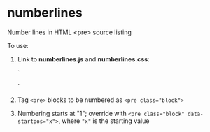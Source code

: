 numberlines
===========

Number lines in HTML &lt;pre&gt; source listing

 To use:
 
1. Link to **numberlines.js** and **numberlines.css**:

	`<link href="http://www.obdurodon.org/css/numberlines.css" rel="stylesheet" type="text/css" />  
	<script type="text/javascript" src="http://www.obdurodon.org/js/numberlines.js">/**/</script>`

2. Tag `<pre>` blocks to be numbered as `<pre class="block">`
3. Numbering starts at "1"; override with `<pre class="block" data-startpos="x">`, where `"x"` is the starting value